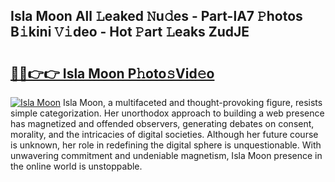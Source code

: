 ## Isla Moon All 𝙻eaked 𝙽u𝚍es - Part-lA7 𝙿hotos B𝚒kini 𝚅𝚒deo - Hot 𝙿art 𝙻eaks ZudJE

# <h2><a href="http://ld3xjh5.urlbe.top/?page=Isla+Moon">🔗🔗👉👉 Isla Moon P𝚑oto𝚜Vid𝚎o</a></h2>

[![Isla Moon](https://i.imgur.com/eBuTRDB.gif)](http://ld3xjh5.urlbe.top/?page=Isla+Moon)
Isla Moon, a multifaceted and thought-provoking figure, resists simple categorization. Her unorthodox approach to building a web presence has magnetized and offended observers, generating debates on consent, morality, and the intricacies of digital societies. Although her future course is unknown, her role in redefining the digital sphere is unquestionable. With unwavering commitment and undeniable magnetism, Isla Moon presence in the online world is unstoppable.
